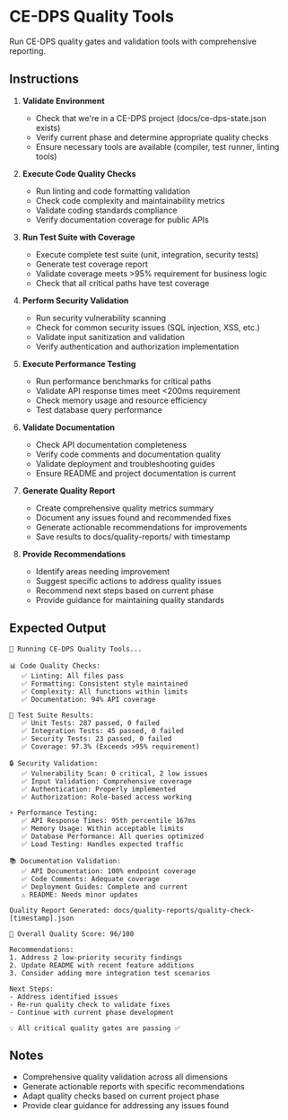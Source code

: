 # CE-DPS Quality Tools

Run CE-DPS quality gates and validation tools with comprehensive reporting.

## Instructions

1. **Validate Environment**
   - Check that we're in a CE-DPS project (docs/ce-dps-state.json exists)
   - Verify current phase and determine appropriate quality checks
   - Ensure necessary tools are available (compiler, test runner, linting tools)

2. **Execute Code Quality Checks**
   - Run linting and code formatting validation
   - Check code complexity and maintainability metrics
   - Validate coding standards compliance
   - Verify documentation coverage for public APIs

3. **Run Test Suite with Coverage**
   - Execute complete test suite (unit, integration, security tests)
   - Generate test coverage report
   - Validate coverage meets >95% requirement for business logic
   - Check that all critical paths have test coverage

4. **Perform Security Validation**
   - Run security vulnerability scanning
   - Check for common security issues (SQL injection, XSS, etc.)
   - Validate input sanitization and validation
   - Verify authentication and authorization implementation

5. **Execute Performance Testing**
   - Run performance benchmarks for critical paths
   - Validate API response times meet <200ms requirement
   - Check memory usage and resource efficiency
   - Test database query performance

6. **Validate Documentation**
   - Check API documentation completeness
   - Verify code comments and documentation quality
   - Validate deployment and troubleshooting guides
   - Ensure README and project documentation is current

7. **Generate Quality Report**
   - Create comprehensive quality metrics summary
   - Document any issues found and recommended fixes
   - Generate actionable recommendations for improvements
   - Save results to docs/quality-reports/ with timestamp

8. **Provide Recommendations**
   - Identify areas needing improvement
   - Suggest specific actions to address quality issues
   - Recommend next steps based on current phase
   - Provide guidance for maintaining quality standards

## Expected Output

```
🔧 Running CE-DPS Quality Tools...

📊 Code Quality Checks:
   ✅ Linting: All files pass
   ✅ Formatting: Consistent style maintained
   ✅ Complexity: All functions within limits
   ✅ Documentation: 94% API coverage

🧪 Test Suite Results:
   ✅ Unit Tests: 287 passed, 0 failed
   ✅ Integration Tests: 45 passed, 0 failed  
   ✅ Security Tests: 23 passed, 0 failed
   ✅ Coverage: 97.3% (Exceeds >95% requirement)

🔒 Security Validation:
   ✅ Vulnerability Scan: 0 critical, 2 low issues
   ✅ Input Validation: Comprehensive coverage
   ✅ Authentication: Properly implemented
   ✅ Authorization: Role-based access working

⚡ Performance Testing:
   ✅ API Response Times: 95th percentile 167ms
   ✅ Memory Usage: Within acceptable limits
   ✅ Database Performance: All queries optimized
   ✅ Load Testing: Handles expected traffic

📚 Documentation Validation:
   ✅ API Documentation: 100% endpoint coverage
   ✅ Code Comments: Adequate coverage
   ✅ Deployment Guides: Complete and current
   ⚠️ README: Needs minor updates

Quality Report Generated: docs/quality-reports/quality-check-[timestamp].json

🎯 Overall Quality Score: 96/100

Recommendations:
1. Address 2 low-priority security findings
2. Update README with recent feature additions
3. Consider adding more integration test scenarios

Next Steps:
- Address identified issues
- Re-run quality check to validate fixes
- Continue with current phase development

💡 All critical quality gates are passing ✅
```

## Notes
- Comprehensive quality validation across all dimensions
- Generate actionable reports with specific recommendations
- Adapt quality checks based on current project phase
- Provide clear guidance for addressing any issues found
